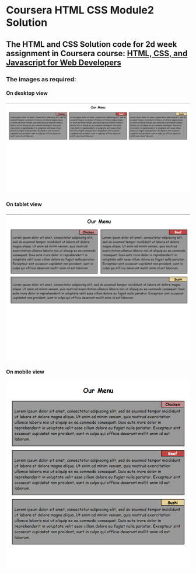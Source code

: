 # Coursera HTML CSS Module2 Solution
## The HTML and CSS Solution code for 2d week assignment in Coursera course: [HTML, CSS, and Javascript for Web Developers](https://www.coursera.org/learn/html-css-javascript-for-web-developers)

### The images as required:
#### On desktop view 
![large](/images/lg-view.png)
#### On tablet view 
![md](/images/md-view.png)
#### On mobile view
![small](/images/sm-view.png)

